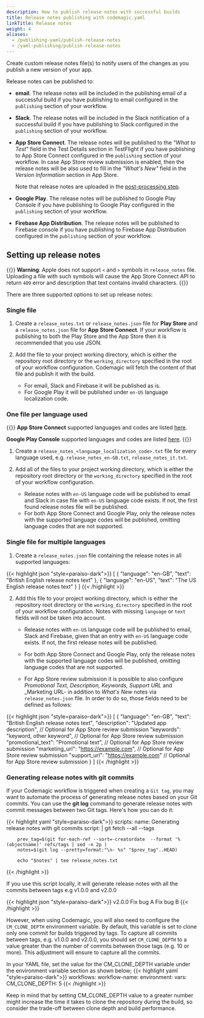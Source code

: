 ```yaml
---
description: How to publish release notes with successful builds
title: Release notes publishing with codemagic.yaml
linkTitle: Release notes
weight: 4
aliases: 
  - /publishing-yaml/publish-release-notes
  - /yaml-publishing/publish-release-notes
---
```


Create custom release notes file(s) to notify users of the changes as you publish a new version of your app.

Release notes can be published to:

* **email**. The release notes will be included in the publishing email of a successful build if you have publishing to email configured in the `publishing` section of your workflow.
* **Slack**. The release notes will be included in the Slack notification of a successful build if you have publishing to Slack configured in the `publishing` section of your workflow.
* **App Store Connect**. The release notes will be published to the _"What to Test"_ field in the Test Details section in TestFlight if you have publishing to App Store Connect configured in the `publishing` section of your workflow. In case App Store review submission is enabled, then the release notes will be also used to fill in the _"What's New"_ field in the _Version Information_ section in App Store.

  Note that release notes are uploaded in the [post-processing step](/yaml-publishing/app-store-connect/#post-processing-of-app-store-connect-distribution-magic-actions).

* **Google Play**. The release notes will be published to Google Play Console if you have publishing to Google Play configured in the `publishing` section of your workflow.
* **Firebase App Distribution**. The release notes will be published to Firebase console if you have publishing to Firebase App Distribution configured in the `publishing` section of your workflow.



## Setting up release notes

{{<notebox>}}
**Warning**:
 Apple does not support `<` and `>` symbols in `release_notes` file. Uploading a file with such symbols will cause the App Store Connect API to return `409` error and description that text contains invalid characters.
{{</notebox>}}

There are three supported options to set up release notes:

### Single file

1. Create a `release_notes.txt` or `release_notes.json` file for **Play Store** and a `release_notes.json` file for **App Store Connect**. If your workflow is publishing to both the Play Store and the App Store then it is recommended that you use JSON.

2. Add the file to your project working directory, which is either the repository root directory or the `working_directory` specified in the root of your workflow configuration. Codemagic will fetch the content of that file and publish it with the build.

    * For email, Slack and Firebase it will be published as is.
    * For Google Play it will be published under `en-US` language localization code.

### One file per language used

{{<notebox>}}
**App Store Connect** supported languages and codes are listed [here](https://developer.apple.com/documentation/appstoreconnectapi/betabuildlocalizationcreaterequest/data/attributes). 

**Google Play Console** supported languages and codes are listed [here](https://support.google.com/googleplay/android-developer/table/4419860?hl=en).
{{</notebox>}}

1. Create a `release_notes_<language_localization_code>.txt` file for every language used, e.g. `release_notes_en-GB.txt`, `release_notes_it.txt`.

2. Add all of the files to your project working directory, which is either the repository root directory or the `working_directory` specified in the root of your workflow configuration.

   * Release notes with `en-US` language code will be published to email and Slack in case file with `en-US` language code exists. If not, the first found release notes file will be published.
   * For both App Store Connect and Google Play, only the release notes with the supported language codes will be published, omitting language codes that are not supported.

### Single file for multiple languages

1. Create a `release_notes.json` file containing the release notes in all supported languages:

{{< highlight json "style=paraiso-dark">}}
[
    {
        "language": "en-GB",
        "text": "British English release notes text"
    },
    {
        "language": "en-US",
        "text": "The US English release notes text"
    }
]
{{< /highlight >}}


2. Add this file to your project working directory, which is either the repository root directory or the `working_directory` specified in the root of your workflow configuration. Notes with missing `language` or `text` fields will not be taken into account.

    * Release notes with `en-US` language code will be published to email, Slack and Firebase, given that an entry with `en-US` language code exists. If not, the first release notes will be published.
    
    * For both App Store Connect and Google Play, only the release notes with the supported language codes will be published, omitting language codes that are not supported.
    
    * For App Store review submission it is possible to also configure _Promotional Text, Description, Keywords, Support URL_ and _Marketing URL- in addition to _What's New_ notes via `release_notes.json` file. In order to do so, those fields need to be defined as follows:

{{< highlight json "style=paraiso-dark">}}
[
    {
        "language": "en-GB",
        "text": "British English release notes text",
        "description": "Updated app description", // Optional for App Store review submission
        "keywords": "keyword, other keyword", // Optional for App Store review submission
        "promotional_text": "Promotional text", // Optional for App Store review submission
        "marketing_url": "https://example.com", // Optional for App Store review submission
        "support_url": "https://example.com" // Optional for App Store review submission
    }
]
{{< /highlight >}}

### Generating release notes with git commits
If your Codemagic workflow is triggered when creating a `Git tag`, you may want to automate the process of generating release notes based on your Git commits.
You can use the **git log** command to generate release notes with commit messages between two Git tags. Here's how you can do it:

{{< highlight yaml "style=paraiso-dark">}}
  scripts:
    name: Generating release notes with git commits
    script: | 
        git fetch --all --tags

        prev_tag=$(git for-each-ref --sort=-creatordate  --format '%(objectname)' refs/tags | sed -n 2p )
        notes=$(git log --pretty=format:"\n- %s" "$prev_tag"..HEAD)

        echo "$notes" | tee release_notes.txt
{{< /highlight >}}

If you use this script locally, it will generate release notes with all the commits between tags e.g v1.0.0 and v2.0.0

{{< highlight json "style=paraiso-dark">}}
    v2.0.0
    Fix bug A
    Fix bug B
{{< /highlight >}}

However, when using Codemagic, you will also need to configure the `CM_CLONE_DEPTH` environment variable. By default, this variable is set to clone only one commit for builds triggered by tags. To capture all commits between tags, e.g. v1.0.0 and v2.0.0, you should set `CM_CLONE_DEPTH` to a value greater than the number of commits between those tags (e.g. 10 or more). This adjustment will ensure to capture all the commits.

In your YAML file, set the value for the CM_CLONE_DEPTH variable under the environment variable section as shown below;
{{< highlight yaml "style=paraiso-dark">}}
workflows:
  workflow-name:
    environment:
       vars:
         CM_CLONE_DEPTH: 5
{{< /highlight >}}

Keep in mind that by setting CM_CLONE_DEPTH value to a greater number might increase the time it takes to clone the repository during the build, so consider the trade-off between clone depth and build performance.